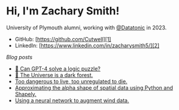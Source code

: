 # Hi, I'm Zachary Smith!

University of Plymouth alumni, working with [@Datatonic](https://datatonic.com/) in 2023.

* GitHub: [https://github.com/Cutwell][1]
* LinkedIn: [https://www.linkedin.com/in/zacharysmith5/][2]

[1]: https://github.com/Cutwell
[2]: https://www.linkedin.com/in/zacharysmith5/

_Blog posts_
<!-- BLOG-POST-LIST:START -->
- [🦓 Can GPT-4 solve a logic puzzle?](https://cutwell.github.io//zebra-problem/)
- [🌌 The Universe is a dark forest.](https://cutwell.github.io//dark-forest-hypothesis/)
- [Too dangerous to live, too unregulated to die.](https://cutwell.github.io//ai-art-vs-artists/)
- [Approximating the alpha shape of spatial data using Python and Shapely.](https://cutwell.github.io//spatial-data-boundary/)
- [Using a neural network to augment wind data.](https://cutwell.github.io//neural-network-augmentation/)
<!-- BLOG-POST-LIST:END -->

